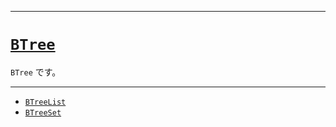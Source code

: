 _____

# [`BTree`](https://github.com/titanium-22/Library_py/blob/main/DataStructures/BTree)

`BTree` です。

_____

- [`BTreeList`](./BTreeList.md)
- [`BTreeSet`](./BTreeSet.md)

